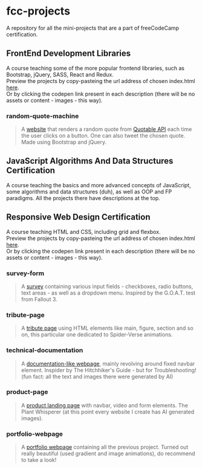 # fcc-projects
A repository for all the mini-projects that are a part of freeCodeCamp certification.

##
## FrontEnd Development Libraries
A course teaching some of the more popular frontend libraries, such as Bootstrap, jQuery, SASS, React and Redux.<br>
Preview the projects by copy-pasteing the url address of chosen index.html [here](https://htmlpreview.github.io/).<br>
Or by clicking the codepen link present in each description (there will be no assets or content - images - this way).

### random-quote-machine
> A [website](https://codepen.io/mikapikafika/pen/XWorVzx) that renders a random quote from [Quotable API](https://github.com/lukePeavey/quotable) each time the user clicks on a button. One can also tweet the chosen quote. Made using Bootstrap and jQuery.

##
## JavaScript Algorithms And Data Structures Certification
A course teaching the basics and more advanced concepts of JavaScript, some algorithms and data structures (duh), as well as OOP and FP paradigms.
All the projects there have descriptions at the top.

##
## Responsive Web Design Certification
A course teaching HTML and CSS, including grid and flexbox.<br>
Preview the projects by copy-pasteing the url address of chosen index.html [here](https://htmlpreview.github.io/).<br>
Or by clicking the codepen link present in each description (there will be no assets or content - images - this way).

### survey-form
> A [survey](https://codepen.io/mikapikafika/pen/PoXYKJz) containing various input fields - checkboxes, radio buttons, text areas - as well as a dropdown menu. Inspired by the G.O.A.T. test from Fallout 3.

### tribute-page
> A [tribute page](https://codepen.io/mikapikafika/pen/oNJveZR) using HTML elements like main, figure, section and so on, this particular one dedicated to Spider-Verse animations.

### technical-documentation
> A [documentation-like webpage](https://codepen.io/mikapikafika/pen/XWoraaP), mainly revolving around fixed navbar element. Inspider by The Hitchhiker's Guide - but for Troubleshooting! (fun fact: all the text and images there were generated by AI)

### product-page
> A [product landing page](https://codepen.io/mikapikafika/pen/BavBddQ) with navbar, video and form elements. The Plant Whisperer (at this point every website I create has AI generated images).

### portfolio-webpage
> A [portfolio webpage](https://codepen.io/mikapikafika/pen/YzdKxEP) containing all the previous project. Turned out really beautiful (used gradient and image animations), do recommend to take a look! 
